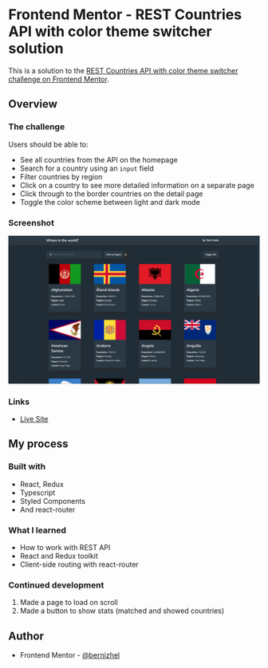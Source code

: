 # Frontend Mentor - REST Countries API with color theme switcher solution

This is a solution to the [REST Countries API with color theme switcher challenge on Frontend Mentor](https://www.frontendmentor.io/challenges/rest-countries-api-with-color-theme-switcher-5cacc469fec04111f7b848ca).

## Overview

### The challenge

Users should be able to:

-   See all countries from the API on the homepage
-   Search for a country using an `input` field
-   Filter countries by region
-   Click on a country to see more detailed information on a separate page
-   Click through to the border countries on the detail page
-   Toggle the color scheme between light and dark mode

### Screenshot

![screenshot.png](./screenshot.png)

### Links

-   [Live Site](https://inspiring-tereshkova-bbc491.netlify.app)

## My process

### Built with

-   React, Redux
-   Typescript
-   Styled Components
-   And react-router

### What I learned

-   How to work with REST API
-   React and Redux toolkit
-   Client-side routing with react-router

### Continued development

1. Made a page to load on scroll
2. Made a button to show stats (matched and showed countries)

## Author

-   Frontend Mentor - [@bernizhel](https://www.frontendmentor.io/profile/bernizhel)
